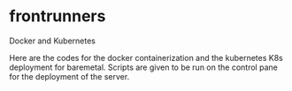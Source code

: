 # frontrunners
Docker and Kubernetes

Here are the codes for the docker containerization and the kubernetes K8s deployment for baremetal. Scripts are given to be run on the control pane for the deployment of the server.

